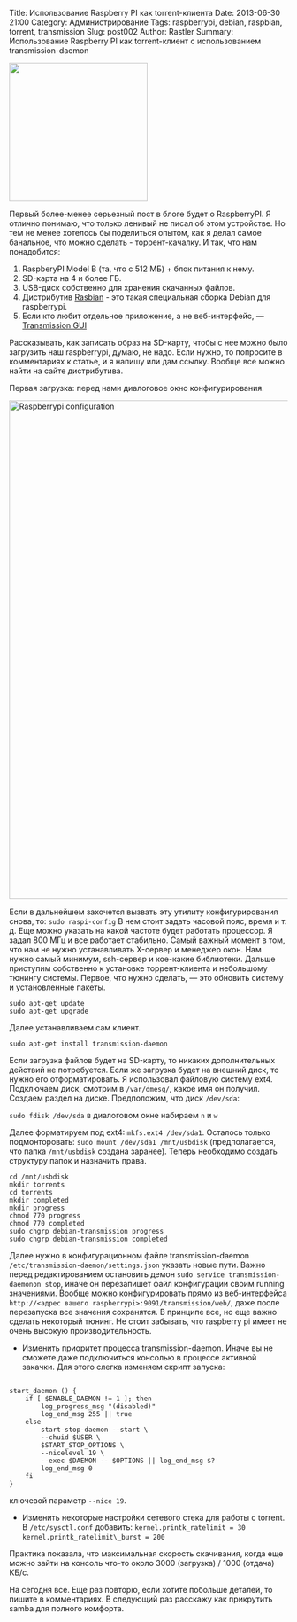 Title: Использование Raspberry PI как torrent-клиента
Date: 2013-06-30 21:00
Category: Администрирование
Tags: raspberrypi, debian, raspbian, torrent, transmission
Slug: post002
Author: Rastler
Summary: Использование Raspberry PI как torrent-клиент с использованием transmission-daemon

<img src="/static/images/raspberrypi-logo.png" height="250px" width="250px" />

Первый более-менее серьезный пост в блоге будет о RaspberryPI. Я отлично понимаю, что только ленивый не писал об этом устройстве. Но тем не менее хотелось бы поделиться опытом, как я делал самое банальное, что можно сделать - торрент-качалку. И так, что нам понадобится:

1.  RaspberyPI Model B (та, что с 512 МБ) + блок питания к нему.
2.  SD-карта на 4 и более ГБ.
3.  USB-диск собственно для хранения скачанных файлов.
4.  Дистрибутив [Rasbian](http://www.raspbian.org/) - это такая специальная сборка Debian для raspberrypi.
5. Если кто любит отдельное приложение, а не веб-интерфейс, — [Transmission GUI](https://code.google.com/p/transmisson-remote-gui/)

Рассказывать, как записать образ на SD-карту, чтобы с нее можно было загрузить наш raspberrypi, думаю, не надо. Если нужно, то попросите в комментариях к статье, и я напишу или дам ссылку. Вообще все можно найти на сайте дистрибутива.

Первая загрузка: перед нами диалоговое окно конфигурирования.

<img src="/static/images/raspi-config.png" width="900px" alt="Raspberrypi configuration" class="img-thumbnail"/>

Если в дальнейшем захочется вызвать эту утилиту конфигурирования снова, то:
`sudo raspi-config`
В нем стоит задать часовой пояс, время и т. д. Еще можно указать на какой частоте будет работать процессор. Я задал 800 МГц и все работает стабильно. Самый важный момент в том, что нам не нужно устанавливать X-сервер и менеджер окон. Нам нужно самый минимум, ssh-сервер и кое-какие библиотеки.
Дальше приступим собственно к установке торрент-клиента и небольшому тюнингу системы.
Первое, что нужно сделать, — это обновить систему и установленные пакеты.

<pre><code class=sh>sudo apt-get update
sudo apt-get upgrade</code></pre>

Далее устанавливаем сам клиент.

<pre><code class=sh>sudo apt-get install transmission-daemon</code></pre>

Если загрузка файлов будет на SD-карту, то никаких дополнительных действий не потребуется. Если же загрузка будет на внешний диск, то нужно его отформатировать. Я использовал файловую систему ext4. Подключаем диск, смотрим в `/var/dmesg/`, какое имя он получил. Создаем раздел на диске. Предположим, что диск `/dev/sda`:

`sudo fdisk /dev/sda` 
в диалоговом окне набираем `n` и `w`

Далее форматируем под ext4: `mkfs.ext4 /dev/sda1`.
Осталось только подмонторовать:
`sudo mount /dev/sda1 /mnt/usbdisk` (предполагается, что папка `/mnt/usbdisk` создана заранее). 
Теперь необходимо создать структуру папок и назначить права.

<pre><code class=sh>cd /mnt/usbdisk
mkdir torrents
cd torrents
mkdir completed
mkdir progress
chmod 770 progress
chmod 770 completed
sudo chgrp debian-transmission progress
sudo chgrp debian-transmission completed</code></pre>

Далее нужно в конфигурационном файле transmission-daemon `/etc/transmission-daemon/settings.json` указать новые пути. Важно перед редактированием остановить демон `sudo service transmission-daemonon stop`, иначе он перезапишет файл конфигурации своим running значениями. Вообще можно конфигурировать прямо из веб-интерфейса `http://<адрес вашего raspberrypi>:9091/transmission/web/`, даже после перезапуска все значения сохранятся. 
В принципе все, но еще важно сделать некоторый тюнинг. Не стоит забывать, что raspberry pi имеет не очень высокую производительность.

- Изменить приоритет процесса transmission-daemon. Иначе вы не сможете даже подключиться консолью в процессе активной закачки. Для этого слегка изменяем скрипт запуска:
<pre><code class=sh>
start_daemon () {
    if [ $ENABLE_DAEMON != 1 ]; then
        log_progress_msg "(disabled)"
		log_end_msg 255 || true
    else
        start-stop-daemon --start \
        --chuid $USER \
		$START_STOP_OPTIONS \
		--nicelevel 19 \
        --exec $DAEMON -- $OPTIONS || log_end_msg $?
		log_end_msg 0
    fi
}
</code></pre>
ключевой параметр `--nice 19`.

- Изменить некоторые настройки сетевого стека для работы с torrent. В `/etc/sysctl.conf` добавить: 
		`kernel.printk_ratelimit = 30`
		`kernel.printk_ratelimit\_burst = 200`

Практика показала, что максимальная скорость скачивания, когда еще можно зайти на консоль что-то около 3000 (загрузка) / 1000 (отдача) КБ/c.

На сегодня все. Еще раз повторю, если хотите побольше деталей, то пишите в комментариях. В следующий раз расскажу как прикрутить samba для полного комфорта. 
